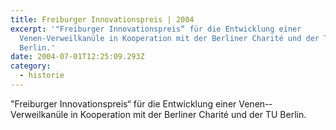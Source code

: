 ```yaml
---
title: Freiburger Innovationspreis | 2004
excerpt: '"Freiburger Innovationspreis“ für die Entwicklung einer
  Venen-­Verweilkanüle in Kooperation mit der Berliner Charité und der TU
  Berlin.'
date: 2004-07-01T12:25:09.293Z
category: 
  - historie
---
```

"Freiburger Innovationspreis“ für die Entwicklung einer Venen-­Verweilkanüle in Kooperation mit der Berliner Charité und der TU Berlin.
